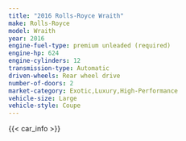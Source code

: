 ```yaml
---
title: "2016 Rolls-Royce Wraith"
make: Rolls-Royce
model: Wraith
year: 2016
engine-fuel-type: premium unleaded (required)
engine-hp: 624
engine-cylinders: 12
transmission-type: Automatic
driven-wheels: Rear wheel drive
number-of-doors: 2
market-category: Exotic,Luxury,High-Performance
vehicle-size: Large
vehicle-style: Coupe
---
```


{{< car_info >}}
